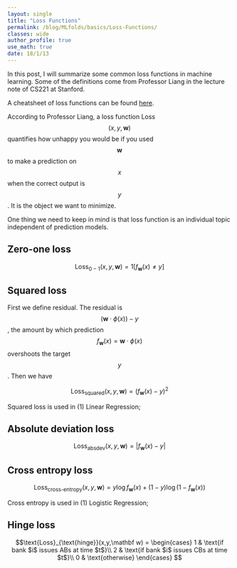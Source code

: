 ```yaml
---
layout: single
title: "Loss Functions"
permalink: /blog/MLfolds/basics/Loss-Functions/
classes: wide
author_profile: true
use_math: true
date: 18/1/13
---
```


In this post, I will summarize some common loss functions in machine learning. Some of the definitions come from Professor Liang in the lecture note of CS221 at Stanford.

A cheatsheet of loss functions can be found [here](http://ml-cheatsheet.readthedocs.io/en/latest/loss_functions.html).

According to Professor Liang, a loss function Loss$$(x, y, \mathbf w)$$ quantifies how unhappy you would be if you used $$\mathbf w$$ to make a prediction on $$x$$ when the correct output is $$y$$. It is the object we want to minimize.

One thing we need to keep in mind is that loss function is an individual topic independent of prediction models.

## Zero-one loss

$$\text{Loss}_{0-1}(x, y, \mathbf w) = 1[f_{\mathbf w}(x) \ne y]$$

## Squared loss
First we define residual. The residual is $$(\mathbf w · \phi (x)) − y$$, the amount by which prediction
$$f_{\mathbf w}(x) = \mathbf w · \phi (x)$$ overshoots the target $$y$$. Then we have

$$\text{Loss}_{\text{squared}}(x, y, \mathbf w) = (f_{\mathbf w}(x) - y)^2$$

Squared loss is used in (1) Linear Regression;

## Absolute deviation loss

$$\text{Loss}_{\text{absdev}}(x, y, \mathbf w) = |f_{\mathbf w}(x) - y|$$

## Cross entropy loss

$$\text{Loss}_{\text{cross-entropy}}(x, y, \mathbf w) = y\log f_{\mathbf w}(x) +(1-y) \log (1-f_{\mathbf w}(x)) $$

Cross entropy is used in (1) Logistic Regression;

## Hinge loss
$$\text{Loss}_{\text{hinge}}(x,y,\mathbf w) = \begin{cases} 1 & \text{if bank $i$ issues ABs at time $t$}\\ 2 & \text{if bank $i$ issues CBs at time $t$}\\ 0 & \text{otherwise} \end{cases} $$